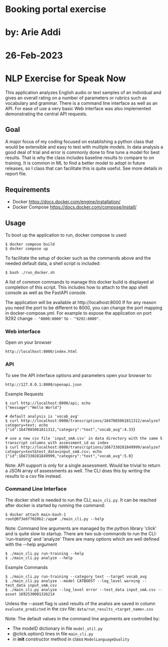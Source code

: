 # Booking portal exercise
# by: Arie Addi
# 26-Feb-2023
# NLP Exercise for Speak Now
 
This application analyzes English audio or text samples of an individual and gives an overall rating on a number of parameters or rubrics such as vocabulary and grammar. There is a command line interface as well as an API. For ease of use a very basic Web interface was also implemented demonstrating the central API requests.

## Goal
A major focus of my coding focused on establishing a python class that would be extensible and easy to test with multiple models. In data analysis a good deal of trial and error is commonly done to fine tune a model for best results. That is why the class includes baseline results to compare to on training. It is common in ML to find a better model to adopt in future releases, so I class that can facilitate this is quite useful. See more details in report file.

## Requirements

 - Docker https://docs.docker.com/engine/installation/
 - Docker Compose https://docs.docker.com/compose/install/

## Usage

To boot up the application to run, docker compose is used:

```
$ docker compose build
$ docker compose up
```

To facilitate the setup of docker such as the commands above and the needed default data, a shell script is included:

```
$ bash ./run_docker.sh
```

A list of common commands to manage this docker build is displayed at completion of this script. This includes how to attach to the app shell console as well as the FastAPI console.

The application will be available at http://localhost:8000 If for any reason you need the port to be different to 8000, you can change the port mapping in docker-compose.yml. For example to expose the application on port 9292 change `- "8000:8000"` to `- "9292:8000"`.

### Web interface

Open on your browser

```
http://localhost:8000/index.html
```

### API

To see the API interface options and parameters open your browser to:

```
http://127.0.0.1:8000/openapi.json
```

Example Requests

```
$ curl http://localhost:8000/api; echo
{"message":"Hello World"}

# default analysis is 'vocab_avg'
$ curl http://localhost:8000/transcriptions/1647885061811312/analyze?category=text; echo
{"id":1647885061811312,"category":"text","vocab_avg":4.33}

# use a new csv file 'input_smA.csv' in data directory with the same 5 transcript columns with assessment_id as index
$ curl http://localhost:8000/transcriptions/1667330281849999/analyze?category=text&test_data=input_smA.csv; echo
{"id":1667330281849999,"category":"text","vocab_avg":5.0}
```

Note: API support is only for a single assessment. Would be trivial to return a JSON array of assessments as well. The CLI
does this by writing the results to a csv file instead.

### Command Line Interface

The docker shell is needed to run the CLI, `main_cli.py`. It can be reached after 
docker is started by running the command:

```
$ docker attach main-bash-1
root@0f3e6f7020b2:/app# ./main_cli.py --help
```

Note: Command line arguments are managed by the python library 'click' and is quite slow to startup.
There are two sub-commands to run the CLI: 'run-training' and 'analyze'
There are many options which are well defined with the --help argument

```
$ ./main_cli.py run-training --help
$ ./main_cli.py analyze --help
```

Example Commands

```
$ ./main_cli.py run-training --category text --target vocab_avg 
$ ./main_cli.py analyze --model CATBOOST --log_level warning --test_data input_smA.csv
$ ./main_cli.py analyze --log_level error --test_data input_smA.csv --asset 1692530001326214
```

Unless the --asset flag is used results of the analsis are saved in column `evaluate_predicted` in the csv file:
   `data/run_results_<target_name>.csv`

Note: The default values in the command line arguments are controlled by:
   - The modelD dictionary in file `model_util.py`
   - @click.option() lines in file `main_cli.py`
   - in __init__ constructor method in class `ModelLanguageQuality`

